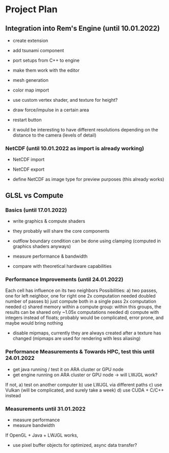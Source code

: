 
# Project Plan

## Integration into Rem's Engine (until 10.01.2022)

- create extension
- add tsunami component
- port setups from C++ to engine
- make them work with the editor
- mesh generation

- color map import
- use custom vertex shader, and texture for height?

- draw force/impulse in a certain area
- restart button

- it would be interesting to have different resolutions depending on the distance to the camera
(levels of detail)

### NetCDF (until 10.01.2022 as import is already working)

- NetCDF import
- NetCDF export

- define NetCDF as image type for preview purposes
(this already works)

## GLSL vs Compute

### Basics (until 17.01.2022)

- write graphics & compute shaders
- they probably will share the core components
- outflow boundary condition can be done using clamping (computed in graphics shaders anyways)

- measure performance & bandwidth
- compare with theoretical hardware capabilities

### Performance Improvements (until 24.01.2022)

Each cell has influence on its two neighbors
Possibilities:
a) two passes, one for left neighbor, one for right one
	2x computation needed
	doubled number of passes
b) just compute both in a single pass
	2x computation needed
c) shared memory within a compute group: within this groups, the results can be shared
	only ~1.05x computations needed
d) compute with integers instead of floats; probably would be complicated, error prone,
	and maybe would bring nothing
	
- disable mipmaps, currently they are always created after a texture has changed
(mipmaps are used for rendering with less aliasing)

### Performance Measurements & Towards HPC, test this until 24.01.2022

- get java running / test it on ARA cluster or GPU node
- get engine running on ARA cluster or GPU node -> will LWJGL work?

If not,
a) test on another computer
b) use LWJGL via different paths
c) use Vulkan (will be complicated, and surely take a week)
d) use CUDA + C/C++ instead

### Measurements until 31.01.2022

- measure performance
- measure bandwidth

If OpenGL + Java + LWJGL works,
- use pixel buffer objects for optimized, async data transfer?